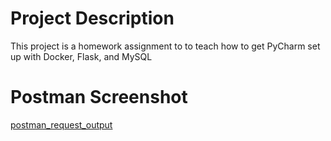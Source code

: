 # Project Description
This project is a homework assignment to to teach how to get PyCharm set up with Docker, Flask, and MySQL

# Postman Screenshot
[postman_request_output](screenshots/postman.png)
